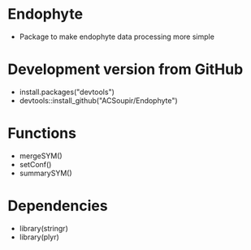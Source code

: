 # Endophyte
+ Package to make endophyte data processing more simple

# Development version from GitHub
+ install.packages("devtools")
+ devtools::install_github("ACSoupir/Endophyte")

# Functions
+ mergeSYM()
+ setConf()
+ summarySYM()

# Dependencies
+ library(stringr)
+ library(plyr)
